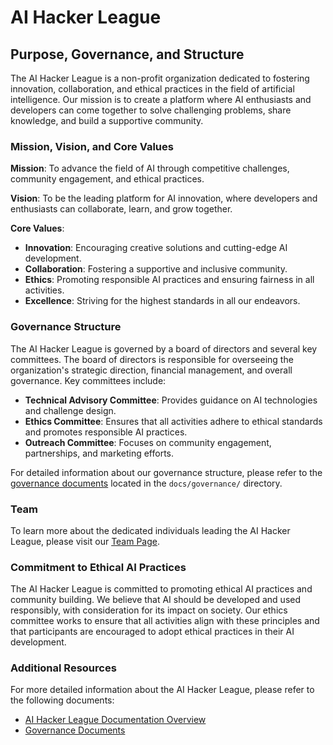 # AI Hacker League

## Purpose, Governance, and Structure

The AI Hacker League is a non-profit organization dedicated to fostering innovation, collaboration, and ethical practices in the field of artificial intelligence. Our mission is to create a platform where AI enthusiasts and developers can come together to solve challenging problems, share knowledge, and build a supportive community.

### Mission, Vision, and Core Values

**Mission**: To advance the field of AI through competitive challenges, community engagement, and ethical practices.

**Vision**: To be the leading platform for AI innovation, where developers and enthusiasts can collaborate, learn, and grow together.

**Core Values**:
- **Innovation**: Encouraging creative solutions and cutting-edge AI development.
- **Collaboration**: Fostering a supportive and inclusive community.
- **Ethics**: Promoting responsible AI practices and ensuring fairness in all activities.
- **Excellence**: Striving for the highest standards in all our endeavors.

### Governance Structure

The AI Hacker League is governed by a board of directors and several key committees. The board of directors is responsible for overseeing the organization's strategic direction, financial management, and overall governance. Key committees include:

- **Technical Advisory Committee**: Provides guidance on AI technologies and challenge design.
- **Ethics Committee**: Ensures that all activities adhere to ethical standards and promotes responsible AI practices.
- **Outreach Committee**: Focuses on community engagement, partnerships, and marketing efforts.

For detailed information about our governance structure, please refer to the [governance documents](docs/governance/readme.md) located in the `docs/governance/` directory.

### Team

To learn more about the dedicated individuals leading the AI Hacker League, please visit our [Team Page](docs/governance/team.md).

### Commitment to Ethical AI Practices

The AI Hacker League is committed to promoting ethical AI practices and community building. We believe that AI should be developed and used responsibly, with consideration for its impact on society. Our ethics committee works to ensure that all activities align with these principles and that participants are encouraged to adopt ethical practices in their AI development.

### Additional Resources

For more detailed information about the AI Hacker League, please refer to the following documents:

- [AI Hacker League Documentation Overview](docs/readme.md)
- [Governance Documents](docs/governance/readme.md)
